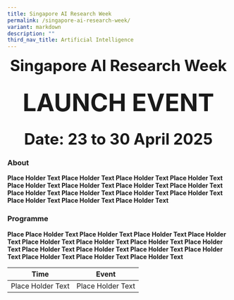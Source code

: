 ```yaml
---
title: Singapore AI Research Week
permalink: /singapore-ai-research-week/
variant: markdown
description: ""
third_nav_title: Artificial Intelligence
---
```

<div style="font-size:35px;"><b><center>Singapore AI Research Week
	
</center></b></div><b>

## <div style="font-size:55px;"><b><center>LAUNCH EVENT
	
</center></b></div><b>
	

## <div style="font-size:35px;"><b><center>Date: 23 to 30 April 2025


<p>
</p><p>
	
### About

Place Holder Text Place Holder Text Place Holder Text Place Holder Text Place Holder Text Place Holder Text Place Holder Text Place Holder Text Place Holder Text Place Holder Text Place Holder Text Place Holder Text Place Holder Text Place Holder Text Place Holder Text 



### Programme


Place Place Holder Text Place Holder Text Place Holder Text Place Holder Text Place Holder Text Place Holder Text Place Holder Text Place Holder Text Place Holder Text Place Holder Text Place Holder Text Place Holder Text Place Holder Text Place Holder Text Place Holder Text 
</p></center></b></div></b></b>

<p>
</p><p>
</p><p>
	
| Time | Event |
| -------- | -------- |
| Place Holder Text   | Place Holder Text  | 

</p>